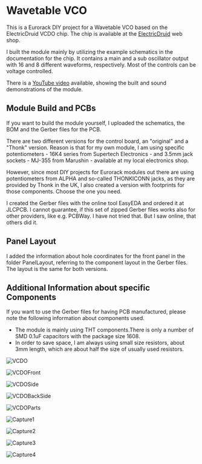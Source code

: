 # Wavetable VCO
This is a Eurorack DIY project for a Wavetable VCO based on the ElectricDruid VCDO chip.
The chip is available at the [ElectricDruid](https://electricdruid.net) web shop.

I built the module mainly by utilizing the example schematics in the documentation for the chip. It contains a main and a sub oscillator output with 16 and 8 different waveforms, respectively. Most of the controls can be voltage controlled.

There is a [YouTube video](https://www.youtube.com/watch?v=ECpdo4HfqLg) available, showing the built and sound demonstrations of the module.

## Module Build and PCBs
If you want to build the module yourself, I uploaded the schematics, the BOM and the Gerber files for the PCB.

There are two different versions for the control board, an "original" and a "Thonk" version.
Reason is that for my own module, I am using specific potentiometers - 16K4 series from Supertech Electronics - and 3.5mm jack sockets - MJ-355 from Marushin - available at my local electronics shop.

However, since most DIY projects for Eurorack modules out there are using potentiometers from ALPHA and so-called THONKICONN jacks, as they are provided by Thonk in the UK, I also created a version with footprints for those components.
Choose the one you need.

I created the Gerber files with the online tool EasyEDA and ordered it at JLCPCB.
I cannot guarantee, if this set of zipped Gerber files works also for other providers, like e.g. PCBWay. I have not tried that. But I saw online, that others did it.

## Panel Layout
I added the information about hole coordinates for the front panel in the folder PanelLayout, referring to the component layout in the Gerber files. The layout is the same for both versions.

## Additional Information about specific Components
If you want to use the Gerber files for having PCB manufactured, please note the following information about components used.

- The module is mainly using THT components.There is only a number of SMD 0.1uF capacitors with the package size 1608.
- In order to save space, I am always using small size resistors, about 3mm length, which are about half the size of usually used resistors.

![VCDO](https://user-images.githubusercontent.com/97026614/178847755-9d0dc88d-2205-430e-aa33-a740faf9cba9.jpeg)

![VCDOFront](https://user-images.githubusercontent.com/97026614/178847775-7df4ade8-d466-4815-8090-4832dd2294d2.jpeg)

![VCDOSide](https://user-images.githubusercontent.com/97026614/178847815-b77609da-177b-477f-a837-d2c4b9f82f55.jpeg)

![VCDOBackSide](https://user-images.githubusercontent.com/97026614/178847851-f70a8c87-64f7-4694-aab3-ad0cef2818e0.jpeg)

![VCDOParts](https://user-images.githubusercontent.com/97026614/178847884-4b90a7c4-8035-4871-8a66-16a76e534c1c.jpeg)

![Capture1](https://user-images.githubusercontent.com/97026614/178255748-f92e6745-74c5-4cc2-8fe0-ac3176a4bce5.JPG)

![Capture2](https://user-images.githubusercontent.com/97026614/178255767-555cdae8-e0b0-4951-b829-64ac7e5ad75a.JPG)

![Capture3](https://user-images.githubusercontent.com/97026614/178255788-55a63420-045a-48f2-b408-8caec6e6f57c.JPG)

![Capture4](https://user-images.githubusercontent.com/97026614/178255803-e562d9ed-1a04-4268-a389-710fd0f4fc0b.JPG)
